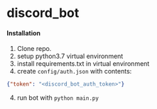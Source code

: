 # discord_bot

#### Installation
1) Clone repo.
2) setup python3.7 virtual environment
3) install requirements.txt in virtual environment
4) create  ```config/auth.json``` with contents:
```json
{"token": "<discord_bot_auth_token>"}
```
4) run bot with ```python main.py```